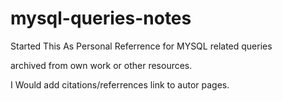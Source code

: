 # mysql-queries-notes

Started This As Personal Referrence for MYSQL related queries 

archived from own work or other resources.

I Would add citations/referrences link to autor pages. 
